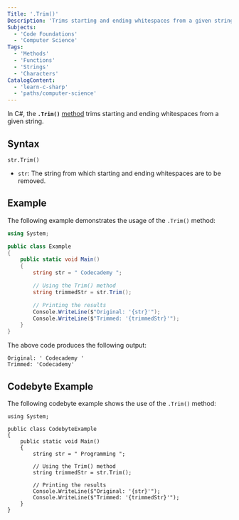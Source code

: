 ```yaml
---
Title: '.Trim()'
Description: 'Trims starting and ending whitespaces from a given string.'
Subjects:
  - 'Code Foundations'
  - 'Computer Science'
Tags:
  - 'Methods'
  - 'Functions'
  - 'Strings'
  - 'Characters'
CatalogContent:
  - 'learn-c-sharp'
  - 'paths/computer-science'
---
```


In C#, the **`.Trim()`** [method](https://www.codecademy.com/resources/docs/c-sharp/methods) trims starting and ending whitespaces from a given string.

## Syntax

```pseudo
str.Trim()
```

- `str`: The string from which starting and ending whitespaces are to be removed.

## Example

The following example demonstrates the usage of the `.Trim()` method:

```cs
using System;

public class Example
{
    public static void Main()
    {
        string str = " Codecademy ";

        // Using the Trim() method
        string trimmedStr = str.Trim();

        // Printing the results
        Console.WriteLine($"Original: '{str}'");
        Console.WriteLine($"Trimmed: '{trimmedStr}'");
    }
}
```

The above code produces the following output:

```shell
Original: ' Codecademy '
Trimmed: 'Codecademy'
```

## Codebyte Example

The following codebyte example shows the use of the `.Trim()` method:

```codebyte/csharp
using System;

public class CodebyteExample
{
    public static void Main()
    {
        string str = " Programming ";

        // Using the Trim() method
        string trimmedStr = str.Trim();

        // Printing the results
        Console.WriteLine($"Original: '{str}'");
        Console.WriteLine($"Trimmed: '{trimmedStr}'");
    }
}
```
